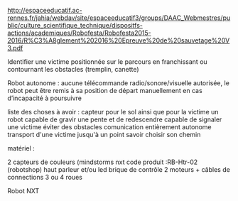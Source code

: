 http://espaceeducatif.ac-rennes.fr/jahia/webdav/site/espaceeducatif3/groups/DAAC_Webmestres/public/culture_scientifique_technique/dispositfs-actions/academiques/Robofesta/Robofesta2015-2016/R%C3%A8glement%202016%20Epreuve%20de%20sauvetage%20V3.pdf


Identifier une victime positionnée sur le parcours en franchissant ou contournant les obstacles (tremplin,
canette)

Robot autonome : aucune télécommande radio/sonore/visuelle
autorisée, le robot peut être remis à sa position de départ
manuellement en cas d’incapacité à
poursuivre

liste des choses à avoir :
capteur pour le sol ainsi que pour la victime
un robot capable de gravir une pente et de redescendre
capable de signaler une victime
éviter des obstacles
comunication entièrement autonome
transport d'une victime jusqu'à un point
savoir choisir son chemin



matériel :

2 capteurs de couleurs (mindstorms nxt code produit :RB-Htr-02 (robotshop) 
haut parleur et/ou led
brique de contrôle
2 moteurs + câbles de connections
3 ou 4 roues


Robot NXT
